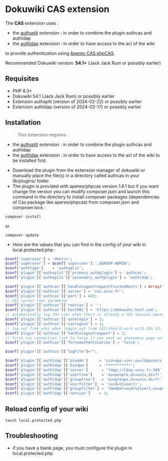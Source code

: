# Dokuwiki CAS extension

The **CAS** extension uses :
- the [authsplit](https://www.dokuwiki.org/plugin:authsplit) extension : in order to combine the plugin authcas and authldap
- the [authldap](https://www.dokuwiki.org/plugin:authldap) extension : in order to have access to the acl of the wiki

to provide authentication using [Apereo CAS phpCAS](https://github.com/apereo/phpCAS).

Recommended Dokuwiki version: **54.1+** (Jack Jack Rum or possibly earlier)

## Requisites

- PHP 8.3+
- Dokuwiki 54.1 (Jack Jack Rum) or possibly earlier
- Extension authsplit (version of 2024-02-22) or possibly earlier
- Extension authldap (version of 2024-02-17) or possibly earlier

## Installation

> This extension requires :
- the [authsplit](https://www.dokuwiki.org/plugin:authsplit) extension : in order to combine the plugin authcas and authldap
- the [authldap](https://www.dokuwiki.org/plugin:authldap) extension : in order to have access to the acl of the wiki
to be installed first.

* Download the plugin from the extension manager of dokuwiki or manually place the file(s) in a directory called authcas in your lib/plugins/ folder.
* The plugin is provided with apereo/phpcas version 1.6.1 but if you want change the version you can modify composer.json and launch this command in the directory to install composer packages (dependencies of Cas package like apereo/phpcas) from composer.json and composer.lock :
```
composer install
```
or
```
composer update
```
* Here are the values that you can find in the config of your wiki in local.protected.php :

```php
$conf['superuser'] = 'mhetru';
$conf['superuser'] = $conf['superuser'].',@GROUP-ADMIN';
$conf['authtype']    = 'authsplit';
$conf['plugin']['authsplit']['primary_authplugin'] = 'authcas';
$conf['plugin']['authsplit']['secondary_authplugin'] = 'authldap';

$conf['plugin']['authcas']['handlelogoutrequestTrustedHosts'] = Array("");
$conf['plugin']['authcas']['server'] = 'cas.univ.fr';
$conf['plugin']['authcas']['port'] = 443;
// CAS server root parameter
$conf['plugin']['authcas']['rootcas'] = '';
$conf['plugin']['authcas']['hostURL'] = 'https://dokuwiki.host.com';
// automatically log the user when there is already a CAS session opened
$conf['plugin']['authcas']['autologin'] = 1;
$conf['plugin']['authcas']['caslogout'] = 1;
// log out from wiki when loggin out from CAS(should work with CAS V3, experimental)
$conf['plugin']['authcas']['handlelogoutrequest'] = 1;
// force cas connection (set to false if you want an anonymous page on your wiki)
$conf['plugin']['authcas']['forceauthentication'] = 'false';

$conf['plugin']['authcas']['logFile']="";

$conf['plugin']['authldap']['binddn']     = 'uid=app-user,ou=ldapusers,dc=univ,dc=fr';
$conf['plugin']['authldap']['bindpw']     = '***********';
$conf['plugin']['authldap']['server']      = 'ldap://ldap.univ.fr:389'; #instead of the above two settings
$conf['plugin']['authldap']['usertree']    = 'ou=people,dc=univ,dc=fr';
$conf['plugin']['authldap']['grouptree']   = 'ou=groups,dc=univ,dc=fr';
$conf['plugin']['authldap']['userfilter']  = '(uid=%{user})';
$conf['plugin']['authldap']['groupfilter'] = '(member=uid=%{user},ou=people,dc=univ,dc=fr)';
$conf['plugin']['authldap']['version']    = 3;
```


## Reload config of your wiki
```
touch local.protected.php
```

## Troubleshooting
- if you have a blank page, you must configure the plugin in local.protected.php

